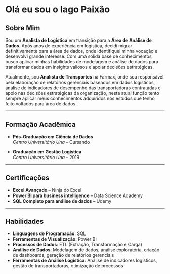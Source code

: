 # Olá eu sou o Iago Paixão

## Sobre Mim

Sou um **Analista de Logística** em transição para a **Área de Análise de Dados**. Após anos de experiência em logística, decidi migrar definitivamente para a área de dados, onde identifiquei minha vocação e desenvolvi grande interesse. Com uma sólida base de conhecimentos, busco aplicar minhas habilidades de modelagem e análise de dados para transformar dados em insights valiosos e apoiar decisões estratégicas.

Atualmente, sou **Analista de Transportes** na Farmax, onde sou responsável pela elaboração de relatórios gerenciais baseados em dados logísticos, análise de indicadores de desempenho das transportadoras contratadas e apoio nas decisões estratégicas da organização, nesta atual função tento sempre aplicar meus conhecimentos adquiridos nos estudos que tenho feito voltados para área de dados .

---

## Formação Acadêmica

- **Pós-Graduação em Ciência de Dados**  
  *Centro Universitário Una* – Cursando

- **Graduação em Gestão Logística**  
  *Centro Universitário Una* – 2019

---

## Certificações

- **Excel Avançado** – Ninja do Excel
- **Power BI para business intelligence** – Data Science Academy
- **SQL Completo para análise de dados** – Udemy

---

## Habilidades

- **Linguagens de Programação**: SQL
- **Ferramentas de Visualização**: Power BI
- **Processos de Dados**: ETL (Extração, Transformação e Carga)
- **Análise de Dados**: Modelagem de dados, análise exploratória, criação de dashboards, geração de relatórios gerenciais
- **Ferramentas de Análise Logística**: Análise de indicadores logísticos, gestão de transportadoras, otimização de processos

